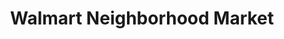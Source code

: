 ---
title: "Walmart Neighborhood Market"
url: /magna/walmart-neighborhood-market/
shop: Supermarkt
---